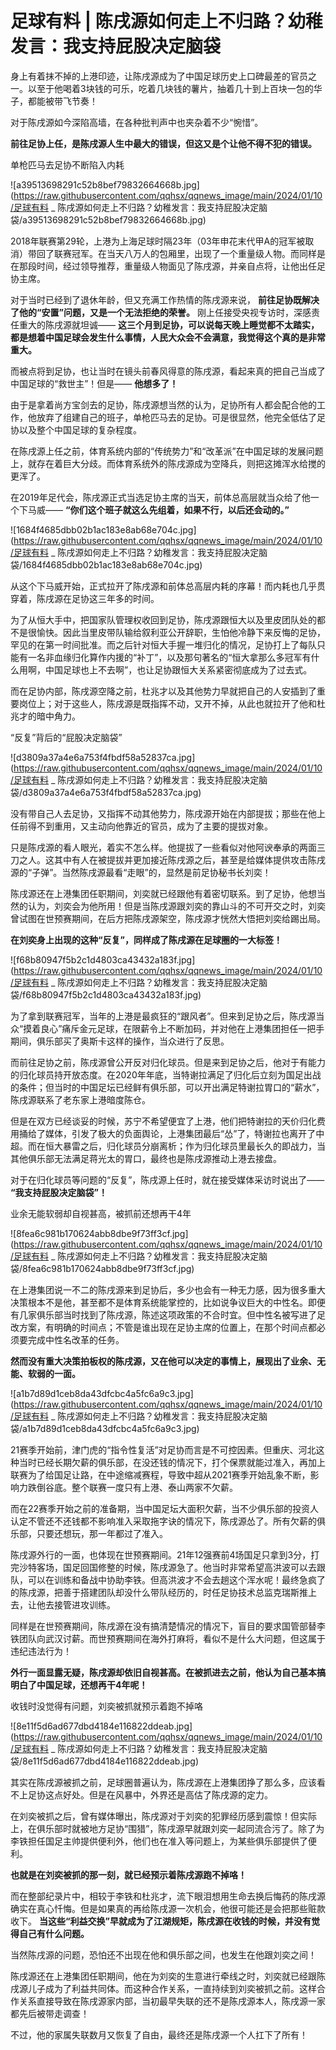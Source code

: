# 足球有料 | 陈戌源如何走上不归路？幼稚发言：我支持屁股决定脑袋

身上有着抹不掉的上港印迹，让陈戌源成为了中国足球历史上口碑最差的官员之一。以至于他喝着3块钱的可乐，吃着几块钱的薯片，抽着几十到上百块一包的华子，都能被带飞节奏！

对于陈戌源如今深陷高墙，在各种批判声中也夹杂着不少“惋惜”。

**前往足协上任，是陈戌源人生中最大的错误，但这又是个让他不得不犯的错误。**

单枪匹马去足协不断陷入内耗

![a39513698291c52b8bef79832664668b.jpg](https://raw.githubusercontent.com/qqhsx/qqnews_image/main/2024/01/10/足球有料 _ 陈戌源如何走上不归路？幼稚发言：我支持屁股决定脑袋/a39513698291c52b8bef79832664668b.jpg)

2018年联赛第29轮，上港为上海足球时隔23年（03年申花末代甲A的冠军被取消）带回了联赛冠军。在当天八万人的包厢里，出现了一个重量级人物。而同样是在那段时间，经过领导推荐，重量级人物面见了陈戌源，并亲自点将，让他出任足协主席。

对于当时已经到了退休年龄，但又充满工作热情的陈戌源来说， **前往足协既解决了他的“安置”问题，又是一个无法拒绝的荣誉。**
刚上任接受央视专访时，深感责任重大的陈戌源就坦诚——
**这三个月到足协，可以说每天晚上睡觉都不太踏实，都是想着中国足球会发生什么事情，人民大众会不会满意，我觉得这个真的是非常重大。**

而被点将到足协，也让当时在镜头前春风得意的陈戌源，看起来真的把自己当成了中国足球的“救世主”！但是—— **他想多了！**

由于是拿着尚方宝剑去的足协，陈戌源想当然的认为，足协所有人都会配合他的工作，他放弃了组建自己的班子，单枪匹马去的足协。可是很显然，他完全低估了足协以及整个中国足球的复杂程度。

在陈戌源上任之前，体育系统内部的“传统势力”和“改革派”在中国足球的发展问题上，就存在着巨大分歧。而体育系统外的陈戌源成为空降兵，则把这摊浑水给搅的更浑了。

在2019年足代会，陈戌源正式当选足协主席的当天，前体总高层就当众给了他一个下马威—— **“你们这个班子就这么先组着，如果不行，以后还会动的。”**

![1684f4685dbb02b1ac183e8ab68e704c.jpg](https://raw.githubusercontent.com/qqhsx/qqnews_image/main/2024/01/10/足球有料 _ 陈戌源如何走上不归路？幼稚发言：我支持屁股决定脑袋/1684f4685dbb02b1ac183e8ab68e704c.jpg)

从这个下马威开始，正式拉开了陈戌源和前体总高层内耗的序幕！而内耗也几乎贯穿着，陈戌源在足协这三年多的时间。

为了从恒大手中，把国家队管理权收回到足协，陈戌源跟恒大以及里皮团队处的都不是很愉快。因此当里皮带队输给叙利亚公开辞职，生怕他冷静下来反悔的足协，罕见的在第一时间批准。而之后针对恒大手握一堆归化的情况，足协打上了每队只能有一名非血缘归化算作内援的“补丁”，以及那句著名的“恒大拿那么多冠军有什么用啊，中国足球也上不去啊”，也让足协跟恒大关系紧密彻底成为了过去式。

而在足协内部，陈戌源空降之前，杜兆才以及其他势力早就把自己的人安插到了重要岗位上；对于这些人，陈戌源是既指挥不动，又开不掉，从此也就拉开了他和杜兆才的暗中角力。

“反复”背后的“屁股决定脑袋”

![d3809a37a4e6a753f4fbdf58a52837ca.jpg](https://raw.githubusercontent.com/qqhsx/qqnews_image/main/2024/01/10/足球有料 _ 陈戌源如何走上不归路？幼稚发言：我支持屁股决定脑袋/d3809a37a4e6a753f4fbdf58a52837ca.jpg)

没有带自己人去足协，又指挥不动其他势力，陈戌源开始在内部提拔；那些在他上任前得不到重用，又主动向他靠近的官员，成为了主要的提拔对象。

只是陈戌源的看人眼光，着实不怎么样。他提拔了一些看似对他阿谀奉承的两面三刀之人。这其中有人在被提拔并更加接近陈戌源之后，甚至是给媒体提供攻击陈戌源的“子弹”。当然陈戌源最看“走眼”的，显然是前足协秘书长刘奕！

陈戌源还在上港集团任职期间，刘奕就已经跟他有着密切联系。到了足协，他想当然的认为，刘奕会为他所用！但是当陈戌源跟刘奕的靠山斗的不可开交之时，刘奕曾试图在世预赛期间，在后方把陈戌源架空，陈戌源才恍然大悟把刘奕给踢出局。

**在刘奕身上出现的这种“反复”，同样成了陈戌源在足球圈的一大标签！**

![f68b80947f5b2c1d4803ca43432a183f.jpg](https://raw.githubusercontent.com/qqhsx/qqnews_image/main/2024/01/10/足球有料 _ 陈戌源如何走上不归路？幼稚发言：我支持屁股决定脑袋/f68b80947f5b2c1d4803ca43432a183f.jpg)

为了拿到联赛冠军，当年的上港是最疯狂的“跟风者”。但来到足协之后，陈戌源当众“摸着良心”痛斥金元足球，在限薪令上不断加码，并对他在上港集团担任一把手期间，俱乐部买了奥斯卡这样的操作，当众进行了反思。

而前往足协之前，陈戌源曾公开反对归化球员。但是来到足协之后，他对于有能力的归化球员持开放态度。在2020年年底，当特谢拉满足了归化后立刻为国足出战的条件；但当时的中国足坛已经鲜有俱乐部，可以开出满足特谢拉胃口的“薪水”，陈戌源联系了老东家上港暗度陈仓。

但是在双方已经谈妥的时候，苏宁不希望便宜了上港，他们把特谢拉的天价归化费用捅给了媒体，引发了极大的负面舆论，上港集团最后“怂”了，特谢拉也离开了中超。而在恒大暴雷之后，归化球员分崩离析；作为归化球员里最长久的即战力，当其他俱乐部无法满足蒋光太的胃口，最终也是陈戌源推动上港去接盘。

对于在归化球员等问题的“反复”，陈戌源上任时，就在接受媒体采访时说出了—— **“我支持屁股决定脑袋”！**

业余无能软弱却自视甚高，被抓前还想再干4年

![8fea6c981b170624abb8dbe9f73ff3cf.jpg](https://raw.githubusercontent.com/qqhsx/qqnews_image/main/2024/01/10/足球有料 _ 陈戌源如何走上不归路？幼稚发言：我支持屁股决定脑袋/8fea6c981b170624abb8dbe9f73ff3cf.jpg)

在上港集团说一不二的陈戌源来到足协后，多少也会有一种无力感，因为很多重大决策根本不是他，甚至都不是体育系统能掌控的，比如说争议巨大的中性名。即便有几家俱乐部当时找到了陈戌源，陈述这项政策的不合时宜。但中性名被写进了足改方案，有明确的时间点；不管是谁出现在足协主席的位置上，在那个时间点都必须要完成中性名改革的任务。

**然而没有重大决策拍板权的陈戌源，又在他可以决定的事情上，展现出了业余、无能、软弱的一面。**

![a1b7d89d1ceb8da43dfcbc4a5fc6a9c3.jpg](https://raw.githubusercontent.com/qqhsx/qqnews_image/main/2024/01/10/足球有料 _ 陈戌源如何走上不归路？幼稚发言：我支持屁股决定脑袋/a1b7d89d1ceb8da43dfcbc4a5fc6a9c3.jpg)

21赛季开始前，津门虎的“指令性复活”对足协而言是不可控因素。但重庆、河北这种当时已经长期欠薪的俱乐部，在没还钱的情况下，打个保票就能过准入，再加上联赛为了给国足让路，在中途缩减赛程，导致中超从2021赛季开始乱象不断，影响力跌倒谷底。整个联赛一度只有上港、泰山两家不欠薪。

而在22赛季开始之前的准备期，当中国足坛大面积欠薪，当不少俱乐部的投资人认定不管还不还钱都不影响准入采取拖字诀的情况下，陈戌源怂了。所有欠薪的俱乐部，只要还想玩，那一年都过了准入。

陈戌源外行的一面，也体现在世预赛期间。21年12强赛前4场国足只拿到3分，打完沙特客场，国足回国修整的时候，陈戌源急了。他当时非常希望高洪波可以去跟队，可以在训练和备战中协助李铁。但高洪波才不会去趟这个浑水呢！最终急疯了的陈戌源，把善于搭建团队却没什么带队经历的，时任足协技术总监克瑞斯推上去，让他去接管进攻训练。

同样是在世预赛期间，陈戌源在没有搞清楚情况的情况下，盲目的要求国管部替李铁团队向武汉讨薪。而世预赛期间在海外打麻将，看似不是什么大问题，但这属于违纪违法行为！

**外行一面显露无疑，陈戌源却依旧自视甚高。在被抓进去之前，他认为自己基本搞明白了中国足球，还想再干4年呢！**

收钱时没觉得有问题，刘奕被抓就预示着跑不掉咯

![8e11f5d6ad677dbd4184e116822ddeab.jpg](https://raw.githubusercontent.com/qqhsx/qqnews_image/main/2024/01/10/足球有料 _ 陈戌源如何走上不归路？幼稚发言：我支持屁股决定脑袋/8e11f5d6ad677dbd4184e116822ddeab.jpg)

其实在陈戌源被抓之前，足球圈普遍认为，陈戌源在上港集团挣了那么多，应该看不上足协这点好处。但是在风暴中，外界还是高估了陈戌源的定力。

在刘奕被抓之后，曾有媒体曝出，陈戌源对于刘奕的犯罪经历感到震惊！但实际上，在俱乐部时就被地方足协“围猎”，陈戌源早就跟刘奕一起同流合污了。除了为李铁担任国足主帅提供便利外，他们也在准入等问题上，为某些俱乐部提供了便利。

**也就是在刘奕被抓的那一刻，就已经预示着陈戌源跑不掉咯！**

而在整部纪录片中，相较于李铁和杜兆才，流下眼泪想用生命去换后悔药的陈戌源确实在真心忏悔。但是如果真的再给陈戌源一次机会，他很可能还是会把那些赃款收下。
**当这些“利益交换”早就成为了江湖规矩，陈戌源在收钱的时候，并没有觉得自己有什么问题。**

当然陈戌源的问题，恐怕还不出现在他和俱乐部之间，也发生在他跟刘奕之间！

陈戌源还在上港集团任职期间，他在为刘奕的生意进行牵线之时，刘奕就已经跟陈戌源儿子成为了利益共同体。而这种合作关系，一直持续到刘奕被抓之前。这样合作关系直接导致在陈戌源家内部，当初最早失联的还不是陈戌源本人，陈戌源一家都先后被带走调查！

不过，他的家属失联数月又恢复了自由，最终还是陈戌源一个人扛下了所有！

